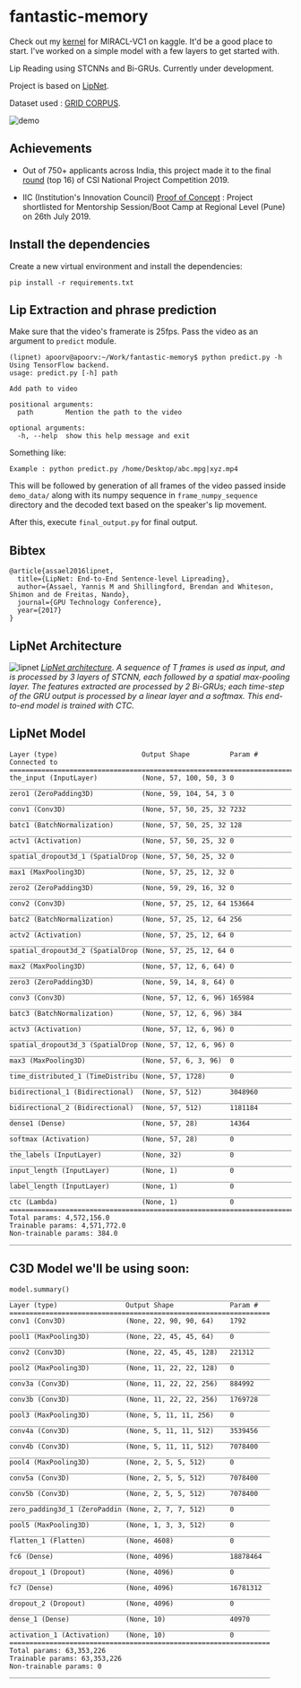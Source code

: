 # fantastic-memory

Check out my [kernel](https://www.kaggle.com/apoorvwatsky/a-minimalistic-model-to-get-started-with) for MIRACL-VC1 on kaggle. It'd be a good place to start. I've worked on a simple model with a few layers to get started with.

Lip Reading using STCNNs and Bi-GRUs. Currently under development.

Project is based on [LipNet](https://arxiv.org/pdf/1611.01599.pdf).

Dataset used : [GRID CORPUS](http://spandh.dcs.shef.ac.uk/gridcorpus/).

![demo](https://i.imgur.com/BHG2yjp.gif)

## Achievements

* Out of 750+ applicants across India, this project made it to the final [round](http://csiawards.inapp.in/wp-content/uploads/2019/04/CSI-InApp-Awards-_2019-Final-Round-ShortList.pdf) (top 16) of CSI National Project Competition 2019. 

* IIC (Institution's Innovation Council) [Proof of Concept](http://abesit.in/wp-content/uploads/2019/05/IIC-PoC-Idea-Submission-Notice-8.pdf) : Project shortlisted for Mentorship Session/Boot Camp at Regional Level (Pune) on 26th July 2019.

## Install the dependencies

Create a new virtual environment and install the dependencies:

`pip install -r requirements.txt`

## Lip Extraction and phrase prediction

Make sure that the video's framerate is 25fps. Pass the video as an argument to `predict` module.

```
(lipnet) apoorv@apoorv:~/Work/fantastic-memory$ python predict.py -h
Using TensorFlow backend.
usage: predict.py [-h] path

Add path to video

positional arguments:
  path        Mention the path to the video

optional arguments:
  -h, --help  show this help message and exit

```

Something like:
```
Example : python predict.py /home/Desktop/abc.mpg|xyz.mp4 
```

This will be followed by generation of all frames of the video passed inside `demo_data/` along with its numpy sequence in ```frame_numpy_sequence``` directory and the decoded text based on the speaker's lip movement.

After this, execute `final_output.py` for final output.

## Bibtex
    @article{assael2016lipnet,
	  title={LipNet: End-to-End Sentence-level Lipreading},
	  author={Assael, Yannis M and Shillingford, Brendan and Whiteson, Shimon and de Freitas, Nando},
	  journal={GPU Technology Conference},
	  year={2017}
	}

## LipNet Architecture

![lipnet](https://i.imgur.com/R0FfyLY.png)
*[LipNet architecture](https://arxiv.org/pdf/1611.01599.pdf). A sequence of T frames is used as input, and is processed by 3 layers
of STCNN, each followed by a spatial max-pooling layer. The features extracted are processed by
2 Bi-GRUs; each time-step of the GRU output is processed by a linear layer and a softmax. This
end-to-end model is trained with CTC.*


## LipNet Model
```
Layer (type)                     Output Shape          Param #     Connected to                     
====================================================================================================
the_input (InputLayer)           (None, 57, 100, 50, 3 0                                            
____________________________________________________________________________________________________
zero1 (ZeroPadding3D)            (None, 59, 104, 54, 3 0                                            
____________________________________________________________________________________________________
conv1 (Conv3D)                   (None, 57, 50, 25, 32 7232                                         
____________________________________________________________________________________________________
batc1 (BatchNormalization)       (None, 57, 50, 25, 32 128                                          
____________________________________________________________________________________________________
actv1 (Activation)               (None, 57, 50, 25, 32 0                                            
____________________________________________________________________________________________________
spatial_dropout3d_1 (SpatialDrop (None, 57, 50, 25, 32 0                                            
____________________________________________________________________________________________________
max1 (MaxPooling3D)              (None, 57, 25, 12, 32 0                                            
____________________________________________________________________________________________________
zero2 (ZeroPadding3D)            (None, 59, 29, 16, 32 0                                            
____________________________________________________________________________________________________
conv2 (Conv3D)                   (None, 57, 25, 12, 64 153664                                       
____________________________________________________________________________________________________
batc2 (BatchNormalization)       (None, 57, 25, 12, 64 256                                          
____________________________________________________________________________________________________
actv2 (Activation)               (None, 57, 25, 12, 64 0                                            
____________________________________________________________________________________________________
spatial_dropout3d_2 (SpatialDrop (None, 57, 25, 12, 64 0                                            
____________________________________________________________________________________________________
max2 (MaxPooling3D)              (None, 57, 12, 6, 64) 0                                            
____________________________________________________________________________________________________
zero3 (ZeroPadding3D)            (None, 59, 14, 8, 64) 0                                            
____________________________________________________________________________________________________
conv3 (Conv3D)                   (None, 57, 12, 6, 96) 165984                                       
____________________________________________________________________________________________________
batc3 (BatchNormalization)       (None, 57, 12, 6, 96) 384                                          
____________________________________________________________________________________________________
actv3 (Activation)               (None, 57, 12, 6, 96) 0                                            
____________________________________________________________________________________________________
spatial_dropout3d_3 (SpatialDrop (None, 57, 12, 6, 96) 0                                            
____________________________________________________________________________________________________
max3 (MaxPooling3D)              (None, 57, 6, 3, 96)  0                                            
____________________________________________________________________________________________________
time_distributed_1 (TimeDistribu (None, 57, 1728)      0                                            
____________________________________________________________________________________________________
bidirectional_1 (Bidirectional)  (None, 57, 512)       3048960                                      
____________________________________________________________________________________________________
bidirectional_2 (Bidirectional)  (None, 57, 512)       1181184                                      
____________________________________________________________________________________________________
dense1 (Dense)                   (None, 57, 28)        14364                                        
____________________________________________________________________________________________________
softmax (Activation)             (None, 57, 28)        0                                            
____________________________________________________________________________________________________
the_labels (InputLayer)          (None, 32)            0                                            
____________________________________________________________________________________________________
input_length (InputLayer)        (None, 1)             0                                            
____________________________________________________________________________________________________
label_length (InputLayer)        (None, 1)             0                                            
____________________________________________________________________________________________________
ctc (Lambda)                     (None, 1)             0                                            
====================================================================================================
Total params: 4,572,156.0
Trainable params: 4,571,772.0
Non-trainable params: 384.0
____________________________________________________________________________________________________
```

## C3D Model we'll be using soon:

```
model.summary()
_________________________________________________________________
Layer (type)                 Output Shape              Param #   
=================================================================
conv1 (Conv3D)               (None, 22, 90, 90, 64)    1792      
_________________________________________________________________
pool1 (MaxPooling3D)         (None, 22, 45, 45, 64)    0         
_________________________________________________________________
conv2 (Conv3D)               (None, 22, 45, 45, 128)   221312    
_________________________________________________________________
pool2 (MaxPooling3D)         (None, 11, 22, 22, 128)   0         
_________________________________________________________________
conv3a (Conv3D)              (None, 11, 22, 22, 256)   884992    
_________________________________________________________________
conv3b (Conv3D)              (None, 11, 22, 22, 256)   1769728   
_________________________________________________________________
pool3 (MaxPooling3D)         (None, 5, 11, 11, 256)    0         
_________________________________________________________________
conv4a (Conv3D)              (None, 5, 11, 11, 512)    3539456   
_________________________________________________________________
conv4b (Conv3D)              (None, 5, 11, 11, 512)    7078400   
_________________________________________________________________
pool4 (MaxPooling3D)         (None, 2, 5, 5, 512)      0         
_________________________________________________________________
conv5a (Conv3D)              (None, 2, 5, 5, 512)      7078400   
_________________________________________________________________
conv5b (Conv3D)              (None, 2, 5, 5, 512)      7078400   
_________________________________________________________________
zero_padding3d_1 (ZeroPaddin (None, 2, 7, 7, 512)      0         
_________________________________________________________________
pool5 (MaxPooling3D)         (None, 1, 3, 3, 512)      0         
_________________________________________________________________
flatten_1 (Flatten)          (None, 4608)              0         
_________________________________________________________________
fc6 (Dense)                  (None, 4096)              18878464  
_________________________________________________________________
dropout_1 (Dropout)          (None, 4096)              0         
_________________________________________________________________
fc7 (Dense)                  (None, 4096)              16781312  
_________________________________________________________________
dropout_2 (Dropout)          (None, 4096)              0         
_________________________________________________________________
dense_1 (Dense)              (None, 10)                40970     
_________________________________________________________________
activation_1 (Activation)    (None, 10)                0         
=================================================================
Total params: 63,353,226
Trainable params: 63,353,226
Non-trainable params: 0
_________________________________________________________________
```
